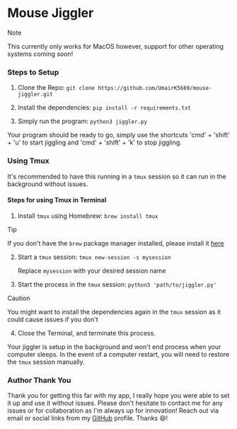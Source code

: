 # Mouse Jiggler 

> [!NOTE]
> This currently only works for MacOS however, support for other operating systems coming soon!

### Steps to Setup

1. Clone the Repo: `git clone https://github.com/UmairK5669/mouse-jiggler.git`

2. Install the dependencies: `pip install -r requirements.txt`

3. Simply run the program: `python3 jiggler.py`

Your program should be ready to go, simply use the shortcuts 'cmd' + 'shift' + 'u' to start jiggling and 'cmd' + 'shift' + 'k' to stop jiggling. 

### Using Tmux

It's recommended to have this running in a `tmux` session so it can run in the background without issues. 

#### Steps for using Tmux in Terminal

1. Install `tmux` using Homebrew: `brew install tmux`

> [!TIP]
> If you don't have the `brew` package manager installed, please install it [here](https://brew.sh/)

2. Start a `tmux` session: `tmux new-session -s mysession`

      Replace `mysession` with your desired session name

 3. Start the process in the `tmux` session: `python3 'path/to/jiggler.py'`

> [!CAUTION]
> You might want to install the dependencies again in the `tmux` session as it could cause issues if you don't

4. Close the Terminal, and terminate this process.

 Your jiggler is setup in the background and won't end process when your computer sleeps. In the event of a computer restart, you will need to restore the `tmux` session manually.

 ### Author Thank You 

 Thank you for getting this far with my app, I really hope you were able to set it up and use it without issues. Please don't hesitate to contact me for any issues or for collaboration as I'm always up for innovation! Reach out via email or social links from my [GitHub](https://github.com/UmairK5669) profile. Thanks 😄!
   
